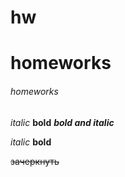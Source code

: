 # hw
# homeworks
###### homeworks


*italic*
**bold**
***bold and italic***

_italic_
__bold__

~~зачеркнуть~~

